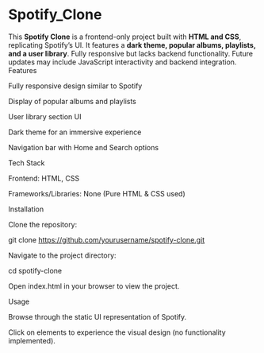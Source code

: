 # Spotify_Clone
This **Spotify Clone** is a frontend-only project built with **HTML and CSS**, replicating Spotify’s UI. It features a **dark theme, popular albums, playlists, and a user library**. Fully responsive but lacks backend functionality. Future updates may include JavaScript interactivity and backend integration.
Features

Fully responsive design similar to Spotify

Display of popular albums and playlists

User library section UI

Dark theme for an immersive experience

Navigation bar with Home and Search options

Tech Stack

Frontend: HTML, CSS

Frameworks/Libraries: None (Pure HTML & CSS used)

Installation

Clone the repository:

git clone https://github.com/yourusername/spotify-clone.git

Navigate to the project directory:

cd spotify-clone

Open index.html in your browser to view the project.

Usage

Browse through the static UI representation of Spotify.

Click on elements to experience the visual design (no functionality implemented).
